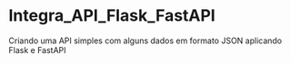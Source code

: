 # Integra_API_Flask_FastAPI
 Criando uma API simples com alguns dados em formato JSON aplicando Flask e FastAPI
